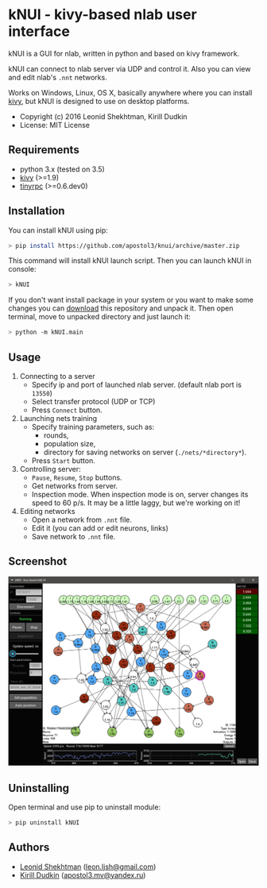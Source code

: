 # kNUI - kivy-based nlab user interface

kNUI is a GUI for nlab, written in python and based on kivy framework.

kNUI can connect to nlab server via UDP and control it.
Also you can view and edit nlab's `.nnt` networks.

Works on Windows, Linux, OS X, basically anywhere where you can install
[kivy](https://kivy.org/#download), but kNUI is designed to use on desktop platforms.

- Copyright (c) 2016 Leonid Shekhtman, Kirill Dudkin
- License: MIT License

## Requirements

* python 3.x (tested on 3.5)
* [kivy](https://kivy.org/#download) (>=1.9)
* [tinyrpc](https://github.com/mbr/tinyrpc) (>=0.6.dev0)

## Installation

You can install kNUI using pip:
```bash
> pip install https://github.com/apostol3/knui/archive/master.zip
```
This command will install kNUI launch script.
Then you can launch kNUI in console:
```bash
> kNUI
```

If you don't want install package in your system or you want to make some changes
you can [download](https://github.com/apostol3/knui/archive/master.zip)
this repository and unpack it. Then open terminal, move to unpacked directory and
just launch it:
```bash
> python -m kNUI.main
```

## Usage

1. Connecting to a server
   * Specify ip and port of launched nlab server. (default nlab port is `13550`)
   * Select transfer protocol (UDP or TCP)
   * Press `Connect` button.
2. Launching nets training
   * Specify training parameters, such as:
       * rounds,
       * population size,
       * directory for saving networks on server (`./nets/*directory*`).
   * Press `Start` button.
3. Controlling server:
   * `Pause`, `Resume`, `Stop` buttons.
   * Get networks from server.
   * Inspection mode. When inspection mode is on, server changes its speed to 60 p/s.
     It may be a little laggy, but we're working on it!
4. Editing networks
   * Open a network from `.nnt` file.
   * Edit it (you can add or edit neurons, links)
   * Save network to `.nnt` file.

## Screenshot

![screenshot](./screenshot.png)

## Uninstalling
Open terminal and use pip to uninstall module:
```bash
> pip uninstall kNUI
```

## Authors

- [Leonid Shekhtman](https://github.com/leonljsh) (leon.ljsh@gmail.com)
- [Kirill Dudkin](https://github.com/apostol3) (apostol3.mv@yandex.ru)